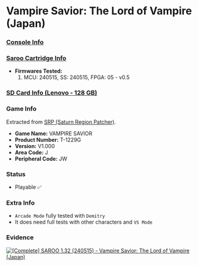 # Vampire Savior: The Lord of Vampire (Japan)

### [Console Info](../../../../../Info/Consoles/VA13/README.md)

### [Saroo Cartridge Info](../../../../../Info/Cartridges/RetroGameParadiseStore/1.32F/README.md)

- <b>Firmwares Tested:</b>
  1. MCU: 240515, SS: 240515, FPGA: 05 - v0.5

### [SD Card Info (Lenovo - 128 GB)](../../../../../Info/SdCards/Lenovo/128GB/fat32/README.md)

### Game Info

Extracted from [SRP (Saturn Region Patcher)](https://segaxtreme.net/resources/saturn-region-patcher.81/download).

- <b>Game Name:</b> VAMPIRE SAVIOR
- <b>Product Number:</b> T-1229G
- <b>Version:</b> V1.000
- <b>Area Code:</b> J
- <b>Peripheral Code:</b> JW

### Status

- Playable :white_check_mark:

### Extra Info

- `Arcade Mode` fully tested with `Demitry`
- It does need full tests with other characters and `VS Mode`

### Evidence

[![[Complete] SAROO 1.32 (240515) - Vampire Savior: The Lord of Vampire (Japan)](https://img.youtube.com/vi/yV3gqJcytVY/0.jpg)](https://www.youtube.com/watch?v=yV3gqJcytVY)
